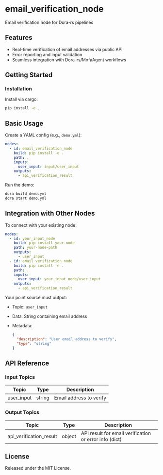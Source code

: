 # email_verification_node

Email verification node for Dora-rs pipelines

## Features
- Real-time verification of email addresses via public API
- Error reporting and input validation
- Seamless integration with Dora-rs/MofaAgent workflows

## Getting Started

### Installation
Install via cargo:
```bash
pip install -e .
```

## Basic Usage

Create a YAML config (e.g., `demo.yml`):

```yaml
nodes:
  - id: email_verification_node
    build: pip install -e .
    path: .
    inputs:
      user_input: input/user_input
    outputs:
      - api_verification_result
```

Run the demo:

```bash
dora build demo.yml
dora start demo.yml
```

## Integration with Other Nodes

To connect with your existing node:

```yaml
nodes:
  - id: your_input_node
    build: pip install your-node
    path: your-node-path
    outputs:
      - user_input
  - id: email_verification_node
    build: pip install -e .
    path: .
    inputs:
      user_input: your_input_node/user_input
    outputs:
      - api_verification_result
```

Your point source must output:

* Topic: `user_input`
* Data: String containing email address
* Metadata:

  ```json
  {
    "description": "User email address to verify",
    "type": "string"
  }
  ```

## API Reference

### Input Topics

| Topic      | Type   | Description             |
| ---------- | ------ | ----------------------- |
| user_input | string | Email address to verify |

### Output Topics

| Topic                  | Type    | Description                                              |
| ---------------------- | ------- | -------------------------------------------------------- |
| api_verification_result| object  | API result for email verification or error info (dict)   |

## License

Released under the MIT License.